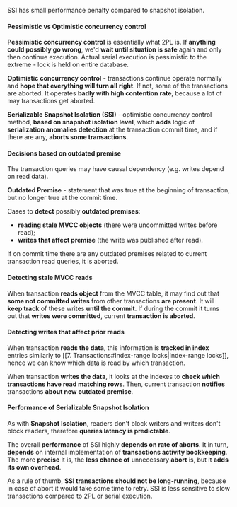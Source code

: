 SSI has small performance penalty compared to snapshot isolation.

#### Pessimistic vs Optimistic concurrency control

**Pessimistic concurrency control** is essentially what 2PL is. If **anything could possibly go wrong**, we'd **wait until situation is safe** again and only then continue execution. Actual serial execution is pessimistic to the extreme - lock is held on entire database.

**Optimistic concurrency control** - transactions continue operate normally and **hope that everything will turn all right**. If not, some of the transactions are aborted. It operates **badly with high contention rate**, because a lot of may transactions get aborted.

**Serializable Snapshot Isolation (SSI)** - optimistic concurrency control method, **based on snapshot isolation level**, which **adds** logic of **serialization anomalies detection** at the transaction commit time, and if there are any, **aborts some transactions**.

#### Decisions based on outdated premise

The transaction queries may have causal dependency (e.g. writes depend on read data).

**Outdated Premise** - statement that was true at the beginning of transaction, but no longer true at the commit time.

Cases to **detect** possibly **outdated premises**:
- **reading stale MVCC objects** (there were uncommitted writes before read);
- **writes that affect premise** (the write was published after read).

If on commit time there are any outdated premises related to current transaction read queries, it is aborted.

#### Detecting stale MVCC reads

When transaction **reads object** from the MVCC table, it may find out that **some not committed writes** from other transactions **are present**. It will **keep track** of these writes **until the commit**. If during the commit it turns out that **writes were committed**, current **transaction is aborted**.

#### Detecting writes that affect prior reads

When transaction **reads the data**, this information is **tracked in index** entries similarly to [[7. Transactions#Index-range locks|Index-range locks]], hence we can know which data is read by which transaction.

When transaction **writes the data**, it looks at the indexes to **check which transactions have read matching rows**. Then, current transaction **notifies** transactions **about new outdated premise**.

#### Performance of Serializable Snapshot Isolation

As with **Snapshot Isolation**, readers don't block writers and writers don't block readers, therefore **queries latency is predictable**.

The overall **performance** of SSI highly **depends on rate of aborts**. It in turn, **depends** on internal implementation of **transactions activity bookkeeping**. The more **precise** it is, the **less chance of** unnecessary **abort** is, but it **adds its own overhead**. 

As a rule of thumb, **SSI transactions should not be long-running**, because in case of abort it would take some time to retry. SSI is less sensitive to slow transactions compared to 2PL or serial execution.
